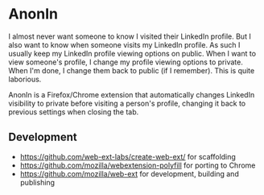 # AnonIn

I almost never want someone to know I visited their LinkedIn profile. But I also
want to know when someone visits my LinkedIn profile. As such I usually keep my
LinkedIn profile viewing options on public. When I want to view someone's
profile, I change my profile viewing options to private. When I'm done, I change
them back to public (if I remember). This is quite laborious.

AnonIn is a Firefox/Chrome extension that automatically changes LinkedIn
visibility to private before visiting a person's profile, changing it back to
previous settings when closing the tab.

## Development

- https://github.com/web-ext-labs/create-web-ext/ for scaffolding
- https://github.com/mozilla/webextension-polyfill for porting to Chrome
- https://github.com/mozilla/web-ext for development, building and publishing
